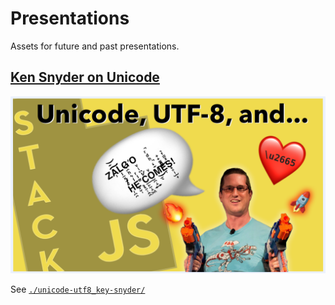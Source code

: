 # Presentations

Assets for future and past presentations.

## [Ken Snyder on Unicode](./unicode-utf8_key-snyder/)

[![](./unicode-utf8_key-snyder/utf8-thumbnail.png)](./unicode-utf8_key-snyder/)

See [`./unicode-utf8_key-snyder/`](./unicode-utf8_key-snyder/)
